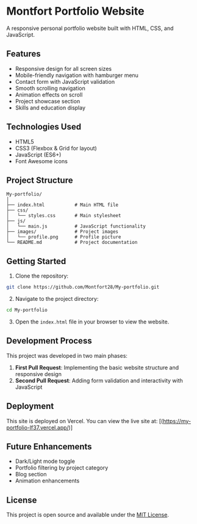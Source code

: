 # Montfort Portfolio Website

A responsive personal portfolio website built with HTML, CSS, and JavaScript.

## Features

- Responsive design for all screen sizes
- Mobile-friendly navigation with hamburger menu
- Contact form with JavaScript validation
- Smooth scrolling navigation
- Animation effects on scroll
- Project showcase section
- Skills and education display

## Technologies Used

- HTML5
- CSS3 (Flexbox & Grid for layout)
- JavaScript (ES6+)
- Font Awesome icons

## Project Structure

```
My-portfolio/
│
├── index.html           # Main HTML file
├── css/
│   └── styles.css       # Main stylesheet
├── js/
│   └── main.js          # JavaScript functionality
├── images/              # Project images
│   └── profile.png      # Profile picture
└── README.md            # Project documentation
```

## Getting Started

1. Clone the repository:
```bash
git clone https://github.com/Montfort28/My-portfolio.git
```

2. Navigate to the project directory:
```bash
cd My-portfolio
```

3. Open the `index.html` file in your browser to view the website.

## Development Process

This project was developed in two main phases:

1. **First Pull Request**: Implementing the basic website structure and responsive design
2. **Second Pull Request**: Adding form validation and interactivity with JavaScript

## Deployment

This site is deployed on Vercel. You can view the live site at: [(https://my-portfolio-lf37.vercel.app/)]

## Future Enhancements

- Dark/Light mode toggle
- Portfolio filtering by project category
- Blog section
- Animation enhancements

## License

This project is open source and available under the [MIT License](LICENSE).
